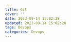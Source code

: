 ```yaml
---
title: Git
cover: ''
date: 2023-09-14 15:02:28
updated: 2023-09-14 15:02:28
tags: Devops
categories: Devops
---
```

